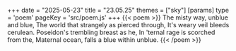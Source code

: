 +++
date = "2025-05-23"
title = "23.05.25"
themes = ["sky"]
[params]
  type = 'poem'
  pageKey = 'src/poem.js'
+++
{{< poem >}}
The misty way, unblue and blue,
The world that strangely as pierced through,
It's weary veil bleeds cerulean.
Poseidon's trembling breast as he,
In 'ternal rage is scorched from the,
Maternal ocean, falls a blue within unblue.
{{< /poem >}}